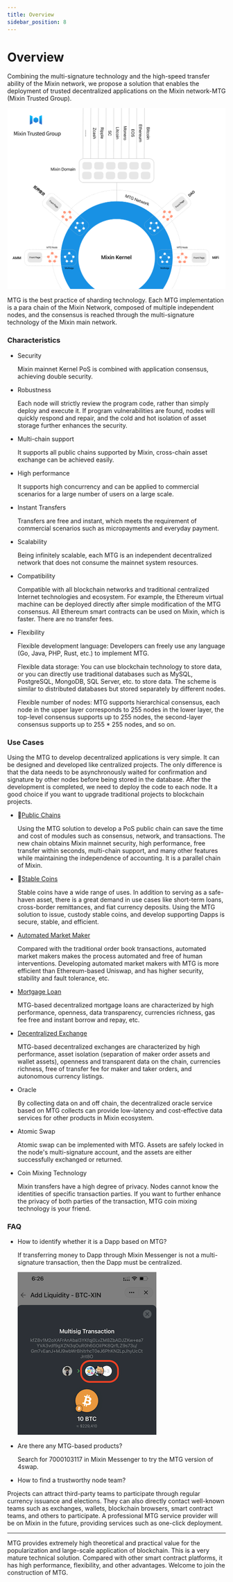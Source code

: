 ```yaml
---
title: Overview
sidebar_position: 8
---
```


# Overview

Combining the multi-signature technology and the high-speed transfer ability of the Mixin network, we propose a solution that enables the deployment of trusted decentralized applications on the Mixin network-MTG (Mixin Trusted Group).

![MTG](./overview-architecture.svg)

MTG is the best practice of sharding technology. Each MTG implementation is a para chain of the Mixin Network, composed of multiple independent nodes, and the consensus is reached through the multi-signature technology of the Mixin main network.

### Characteristics

- Security

  Mixin mainnet Kernel PoS is combined with application consensus, achieving double security.

- Robustness

  Each node will strictly review the program code, rather than simply deploy and execute it. If program vulnerabilities are found, nodes will quickly respond and repair, and the cold and hot isolation of asset storage further enhances the security.
  
- Multi-chain support

  It supports all public chains supported by Mixin, cross-chain asset exchange can be achieved easily.


- High performance

  It supports high concurrency and can be applied to commercial scenarios for a large number of users on a large scale.

- Instant Transfers

  Transfers are free and instant, which meets the requirement of commercial scenarios such as micropayments and everyday payment.

- Scalability

  Being infinitely scalable, each MTG is an independent decentralized network that does not consume the mainnet system resources.

- Compatibility

  Compatible with all blockchain networks and traditional centralized Internet technologies and ecosystem. For example, the Ethereum virtual machine can be deployed directly after simple modification of the MTG consensus. All Ethereum smart contracts can be used on Mixin, which is faster. There are no transfer fees.

- Flexibility

   Flexible development language: Developers can freely use any language (Go, Java, PHP, Rust, etc.) to implement MTG.
  
   Flexible data storage: You can use blockchain technology to store data, or you can directly use traditional databases such as MySQL, PostgreSQL, MongoDB, SQL Server, etc. to store data. The scheme is similar to distributed databases but stored separately by different nodes.
  
   Flexible number of nodes: MTG supports hierarchical consensus, each node in the upper layer corresponds to 255 nodes in the lower layer, the top-level consensus supports up to 255 nodes, the second-layer consensus supports up to 255 * 255 nodes, and so on.

### Use Cases

Using the MTG to develop decentralized applications is very simple. It can be designed and developed like centralized projects. The only difference is that the data needs to be asynchronously waited for confirmation and signature by other nodes before being stored in the database. After the development is completed, we need to deploy the code to each node. It a good choice if you want to upgrade traditional projects to blockchain projects.

- [Public Chains](./chains)

  Using the MTG solution to develop a PoS public chain can save the time and cost of modules such as consensus, network, and transactions. The new chain obtains Mixin mainnet security, high performance, free transfer within seconds, multi-chain support, and many other features while maintaining the independence of accounting. It is a parallel chain of Mixin.

- [Stable Coins](./stablecoin)

  Stable coins have a wide range of uses. In addition to serving as a safe-haven asset, there is a great demand in use cases like short-term loans, cross-border remittances, and fiat currency deposits. Using the MTG solution to issue, custody stable coins, and develop supporting Dapps is secure, stable, and efficient.

- [Automated Market Maker](./amm)

  Compared with the traditional order book transactions, automated market makers makes the process automated and free of human interventions. Developing automated market makers with MTG is more efficient than Ethereum-based Uniswap, and has higher security, stability and fault tolerance, etc.

- [Mortgage Loan](./lend)

  MTG-based decentralized mortgage loans are characterized by high performance, openness, data transparency, currencies richness, gas fee free and instant borrow and repay, etc.

- [Decentralized Exchange](./exchange)

  MTG-based decentralized exchanges are characterized by high performance, asset isolation (separation of maker order assets and wallet assets), openness and transparent data on the chain, currencies richness, free of transfer fee for maker and taker orders, and autonomous currency listings.

- Oracle

   By collecting data on and off chain, the decentralized oracle service based on MTG collects can provide low-latency and cost-effective data services for other products in Mixin ecosystem.

- Atomic Swap

  Atomic swap can be implemented with MTG. Assets are safely locked in the node's multi-signature account, and the assets are either successfully exchanged or returned.

- Coin Mixing Technology

  Mixin transfers have a high degree of privacy. Nodes cannot know the identities of specific transaction parties. If you want to further enhance the privacy of both parties of the transaction, MTG coin mixing technology is your friend.

### FAQ

- How to identify whether it is a Dapp based on MTG?

  If transferring money to Dapp through Mixin Messenger is not a multi-signature transaction, then the Dapp must be centralized.

  ![Mutisig Trasaction](./overview-mutisig-transaction.png)

- Are there any MTG-based products?

  Search for 7000103117 in Mixin Messenger to try the MTG version of 4swap.


- How to find a trustworthy node team?

 Projects can attract third-party teams to participate through regular currency issuance and elections. They can also directly contact well-known teams such as exchanges, wallets, blockchain browsers, smart contract teams, and others to participate. A professional MTG service provider will be on Mixin in the future, providing services such as one-click deployment.

---
MTG provides extremely high theoretical and practical value for the popularization and large-scale application of blockchain. This is a very mature technical solution. Compared with other smart contract platforms, it has high performance, flexibility, and other advantages. Welcome to join the construction of MTG.
